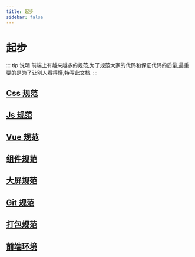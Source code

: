 ```yaml
---
title: 起步
sidebar: false
---
```


# 起步

::: tip 说明
前端上有越来越多的规范,为了规范大家的代码和保证代码的质量,最重要的是为了让别人看得懂,特写此文档.
:::

## [Css 规范](/css/)

## [Js 规范](/js/)

## [Vue 规范](/vue/)

## [组件规范](/element/)

## [大屏规范](/dataV/)

## [Git 规范](/git/)

## [打包规范](/bale/)

## [前端环境](/front-end/)
